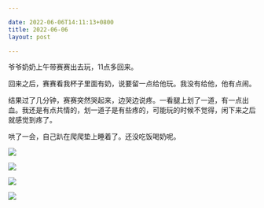 ```yaml
---

date: 2022-06-06T14:11:13+0800
title: 2022-06-06
layout: post

---
```


爷爷奶奶上午带赛赛出去玩，11点多回来。

回来之后，赛赛看我杯子里面有奶，说要留一点给他玩。我没有给他，他有点闹。

结果过了几分钟，赛赛突然哭起来，边哭边说疼。一看腿上划了一道，有一点出血。我还是有点共情的，划一道子是有些疼的，可能玩的时候不觉得，闲下来之后就感觉到疼了。

哄了一会，自己趴在爬爬垫上睡着了。还没吃饭喝奶呢。

![](https://ohsaisai.oss-cn-shanghai.aliyuncs.com/2022/06/2022-06-06-1.heic?x-oss-process=style/ohsaisaih)

![](https://ohsaisai.oss-cn-shanghai.aliyuncs.com/2022/06/2022-06-06-2.heic?x-oss-process=style/ohsaisaih)

![](https://ohsaisai.oss-cn-shanghai.aliyuncs.com/2022/06/2022-06-06-3.heic?x-oss-process=style/ohsaisaih)

![](https://ohsaisai.oss-cn-shanghai.aliyuncs.com/2022/06/2022-06-06-4.heic?x-oss-process=style/ohsaisaih)
